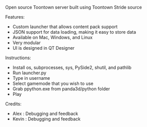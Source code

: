 Open source Toontown server built using Toontown Stride source

Features:
- Custom launcher that allows content pack support
- JSON support for data loading, making it easy to store data
- Available on Mac, Windows, and Linux
- Very modular
- UI is designed in QT Designer

Instructions: 
- Install os, subprocesses, sys, PySide2, shutil, and pathlib
- Run launcher.py
- Type in username
- Select gamemode that you wish to use
- Grab ppython.exe from panda3d/python folder
- Play


Credits:
- Alex : Debugging and feedback
- Kevin : Debugging and feedback
